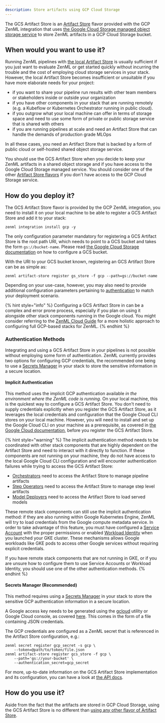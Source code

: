 ```yaml
---
description: Store artifacts using GCP Cloud Storage
---
```


The GCS Artifact Store is an [Artifact Store](./overview.md) flavor provided with
the GCP ZenML integration that uses [the Google Cloud Storage managed object storage service](https://cloud.google.com/storage/docs/introduction)
to store ZenML artifacts in a GCP Cloud Storage bucket.

## When would you want to use it?

Running ZenML pipelines with [the local Artifact Store](./local.md) is usually
sufficient if you just want to evaluate ZenML or get started quickly without
incurring the trouble and the cost of employing cloud storage services in your
stack. However, the local Artifact Store becomes insufficient or unsuitable if
you have more elaborate needs for your project:

* if you want to share your pipeline run results with other team members or
stakeholders inside or outside your organization
* if you have other components in your stack that are running remotely (e.g. a
Kubeflow or Kubernetes Orchestrator running in public cloud).
* if you outgrow what your local machine can offer in terms of storage space and
need to use some form of private or public storage service that is shared with
others
* if you are running pipelines at scale and need an Artifact Store that can
handle the demands of production grade MLOps

In all these cases, you need an Artifact Store that is backed by a form of
public cloud or self-hosted shared object storage service.

You should use the GCS Artifact Store when you decide to keep your ZenML
artifacts in a shared object storage and if you have access to the Google Cloud
Storage managed service.
You should consider one of the other [Artifact Store flavors](./overview.md#artifact-store-flavors)
if you don't have access to the GCP Cloud Storage service.

## How do you deploy it?

The GCS Artifact Store flavor is provided by the GCP ZenML integration, you need
to install it on your local machine to be able to register a GCS Artifact Store
and add it to your stack:

```shell
zenml integration install gcp -y
```

The only configuration parameter mandatory for registering a GCS Artifact Store
is the root path URI, which needs to point to a GCS bucket and takes the form
`gs://bucket-name`. Please read [the Google Cloud Storage documentation](https://cloud.google.com/storage/docs/creating-buckets)
on how to configure a GCS bucket.

With the URI to your GCS bucket known, registering an GCS Artifact Store can be
as simple as:

```shell
zenml artifact-store register gs_store -f gcp --path=gs://bucket-name
```

Depending on your use-case, however, you may also need to provide additional
configuration parameters pertaining to [authentication](#authentication-methods)
to match your deployment scenario.

{% hint style="info" %}
Configuring a GCS Artifact Store in can be a complex and error prone process,
especially if you plan on using it alongside other stack components running in
the Google cloud. You might consider referring to the [ZenML Cloud Guide](../../cloud-guide/overview.md)
for a more holistic approach to configuring full GCP-based stacks for ZenML.
{% endhint %}

### Authentication Methods

Integrating and using a GCS Artifact Store in your pipelines is not
possible without employing some form of authentication. ZenML currently provides
two options for configuring GCP credentials, the recommended one being to use
a [Secrets Manager](#secrets-manager-recommended) in your stack to store the
sensitive information in a secure location.

#### Implicit Authentication

This method uses the implicit GCP authentication available _in the environment
where the ZenML code is running_. On your local machine, this is the quickest
way to configure a GCS Artifact Store. You don't need to supply credentials
explicitly when you register the GCS Artifact Store, as it leverages the local
credentials and configuration that the Google Cloud CLI stores on your local
machine. However, you will need to install and set up the Google Cloud CLI on
your machine as a prerequisite, as covered in [the Google Cloud documentation](https://cloud.google.com/sdk/docs/install-sdk), before you register the GCS Artifact Store.

{% hint style="warning" %}
The implicit authentication method needs to be coordinated with other stack
components that are highly dependent on the Artifact Store and need to interact
with it directly to function. If these components are not running on your
machine, they do not have access to the local Google Cloud CLI configuration and
will encounter authentication failures while trying to access the GCS Artifact
Store:

* [Orchestrators](../orchestrators/overview.md) need to access the Artifact
Store to manage pipeline artifacts
* [Step Operators](../step_operators/overview.md) need to access the Artifact
Store to manage step level artifacts
* [Model Deployers](../model_deployers/overview.md) need to access the Artifact
Store to load served models

These remote stack components can still use the implicit authentication method:
if they are also running within Google Kubernetes Engine, ZenML will try to load
credentials from the Google compute metadata service. In order to take advantage
of this feature, you must have configured a [Service Account](https://cloud.google.com/kubernetes-engine/docs/tutorials/authenticating-to-cloud-platform)
with the proper permissions or enabled [Workload Identity](https://cloud.google.com/kubernetes-engine/docs/how-to/workload-identity)
when you launched your GKE cluster. These mechanisms allows Google workloads like
GKE pods to access other Google services without requiring explicit credentials.

If you have remote stack components that are not running in GKE, or if
you are unsure how to configure them to use Service Accounts or Workload
Identity, you should use one of the other authentication methods.
{% endhint %}

#### Secrets Manager (Recommended)

This method requires using a [Secrets Manager](../secrets_managers/overview.md)
in your stack to store the sensitive GCP authentication information in a secure
location.

A Google access key needs to be generated using the [gcloud](https://cloud.google.com/sdk/docs/)
utility or Google Cloud console, as covered [here](https://cloud.google.com/docs/authentication/getting-started#creating_a_service_account). This comes in the form of a file
containing JSON credentials.

The GCP credentials are configured as a ZenML secret that is referenced in the
Artifact Store configuration, e.g.:

```shell
zenml secret register gcp_secret -s gcp \
    --token=@path/to/token/file.json
zenml artifact-store register gcs_store -f gcp \
    --path='gs://your-bucket' \
    --authentication_secret=gcp_secret
```

For more, up-to-date information on the GCS Artifact Store implementation and its
configuration, you can have a look at [the API docs](https://apidocs.zenml.io/latest/api_docs/integrations/#zenml.integrations.gcp.artifact_stores.gcp_artifact_store).

## How do you use it?

Aside from the fact that the artifacts are stored in GCP Cloud Storage,
using the GCS Artifact Store is no different than [using any other flavor of Artifact Store](./overview.md#how-to-use-it).
